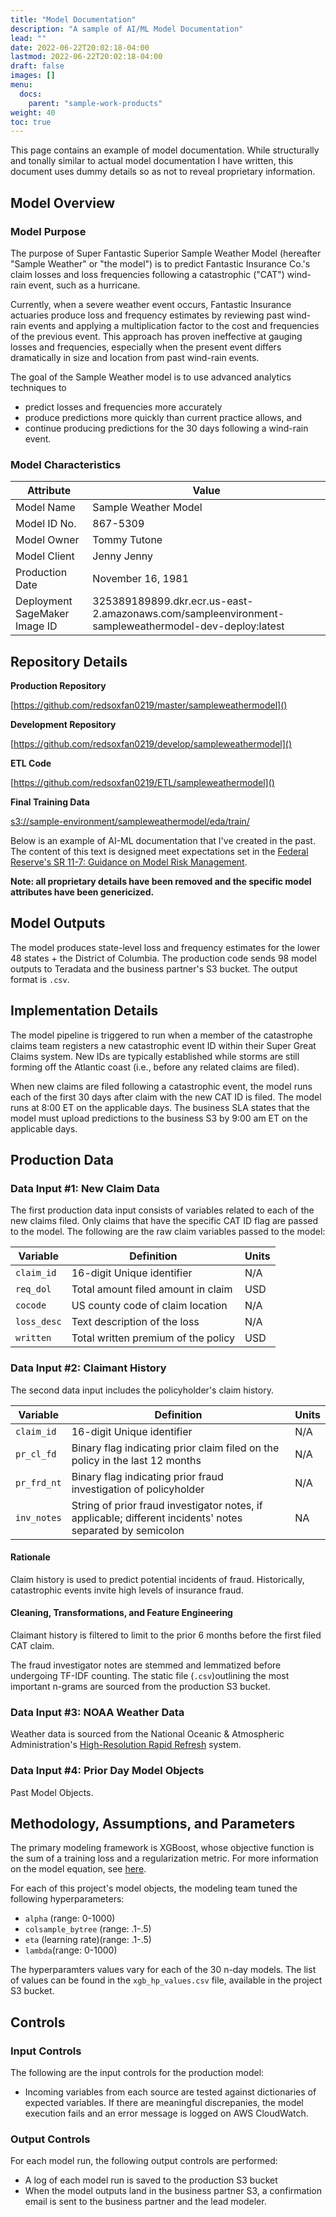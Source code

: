 ```yaml
---
title: "Model Documentation"
description: "A sample of AI/ML Model Documentation"
lead: ""
date: 2022-06-22T20:02:18-04:00
lastmod: 2022-06-22T20:02:18-04:00
draft: false
images: []
menu:
  docs:
    parent: "sample-work-products"
weight: 40
toc: true
---
```


This page contains an example of model documentation. While structurally and tonally similar to actual model documentation I have written, this document uses dummy details so as not to reveal proprietary information.

## Model Overview

### Model Purpose

The purpose of Super Fantastic Superior Sample Weather Model (hereafter "Sample Weather" or "the model") is to predict Fantastic Insurance Co.'s claim losses and loss frequencies following a catastrophic ("CAT") wind-rain event, such as a hurricane.

Currently, when a severe weather event occurs, Fantastic Insurance actuaries produce loss and frequency estimates by reviewing past wind-rain events and  applying a multiplication factor to the cost and frequencies of the previous event. This approach has proven ineffective at gauging losses and frequencies, especially when the present event differs dramatically in size and location from past wind-rain events.

The goal of the Sample Weather model is to use advanced analytics techniques to 

  - predict losses and frequencies more accurately
  - produce predictions more quickly than current practice allows, and
  - continue producing predictions for the 30 days following a wind-rain event.

### Model Characteristics

| Attribute | Value |
|-----------| ------|
|Model Name| Sample Weather Model|
|Model ID No.| 867-5309|
|Model Owner| Tommy Tutone|
|Model Client| Jenny Jenny|
|Production Date| November 16, 1981|
|Deployment SageMaker Image ID|325389189899.dkr.ecr.us-east-2.amazonaws.com/sampleenvironment-sampleweathermodel-dev-deploy:latest|

## Repository Details

**Production Repository**

[https://github.com/redsoxfan0219/master/sampleweathermodel]()

**Development Repository**

[https://github.com/redsoxfan0219/develop/sampleweathermodel]()

**ETL Code**

[https://github.com/redsoxfan0219/ETL/sampleweathermodel]()

**Final Training Data**

[s3://sample-environment/sampleweathermodel/eda/train/]()

Below is an example of AI-ML documentation that I've created in the past. The content of this text is designed meet expectations set in the [Federal Reserve's SR 11-7: Guidance on Model Risk Management](https://www.federalreserve.gov/supervisionreg/srletters/sr1107.htm).

**Note: all proprietary details have been removed and the specific model attributes have been genericized.**

## Model Outputs

The model produces state-level loss and frequency estimates for the lower 48 states + the District of Columbia. The production code sends 98 model outputs to Teradata and the business partner's S3 bucket. The output format is `.csv`.

## Implementation Details

The model pipeline is triggered to run when a member of the catastrophe claims team registers a new catastrophic event ID within their Super Great Claims system. New IDs are typically established while storms are still forming off the Atlantic coast (i.e., before any related claims are filed).

When new claims are filed following a catastrophic event, the model runs each of the first 30 days after claim with the new CAT ID is filed. The model runs at 8:00 ET on the applicable days. The business SLA states that the model must upload predictions to the business S3 by 9:00 am ET on the applicable days.

## Production Data

### Data Input #1: New Claim Data

The first production data input consists of variables related to each of the new claims filed. Only claims that have the specific CAT ID flag are passed to the model. The following are the raw claim variables passed to the model:

| Variable | Definition | Units |
|----------|------------|-------|
| `claim_id` | 16-digit Unique identifier | N/A |
| `req_dol` | Total amount filed amount in claim | USD |
| `cocode` | US county code of claim location | N/A |
| `loss_desc` | Text description of the loss | N/A |
| `written` | Total written premium of the policy | USD |

### Data Input #2: Claimant History

The second data input includes the policyholder's claim history.

| Variable | Definition | Units |
|----------|------------|-------|
| `claim_id` | 16-digit Unique identifier | N/A |
| `pr_cl_fd` | Binary flag indicating prior claim filed on the policy in the last 12 months | N/A |
| `pr_frd_nt` | Binary flag indicating prior fraud investigation of policyholder | N/A |
|`inv_notes` | String of prior fraud investigator notes, if applicable; different incidents' notes separated by semicolon | NA |

#### Rationale

Claim history is used to predict potential incidents of fraud. Historically, catastrophic events invite high levels of insurance fraud.

#### Cleaning, Transformations, and Feature Engineering

Claimant history is filtered to limit to the prior 6 months before the first filed CAT claim.

The fraud investigator notes are stemmed and lemmatized before undergoing TF-IDF counting. The static file (`.csv`)outlining the most important n-grams are sourced from the production S3 bucket.

### Data Input #3: NOAA Weather Data

Weather data is sourced from the National Oceanic & Atmospheric Administration's [High-Resolution Rapid Refresh](https://rapidrefresh.noaa.gov/hrrr/) system. 

### Data Input #4: Prior Day Model Objects

Past Model Objects.

## Methodology, Assumptions, and Parameters

The primary modeling framework is XGBoost, whose objective function is the sum of a training loss and a regularization metric. For more information on the model equation, see [here](https://xgboost.readthedocs.io/en/stable/tutorials/model.html).

For each of this project's model objects, the modeling team tuned the following hyperparameters:

- `alpha` (range: 0-1000)
- `colsample_bytree` (range: .1-.5)
- `eta` (learning rate)(range: .1-.5)
- `lambda`(range: 0-1000)

The hyperparamters values vary for each of the 30 n-day models. The list of values can be found in the `xgb_hp_values.csv` file, available in the project S3 bucket.

## Controls

### Input Controls

The following are the input controls for the production model:

- Incoming variables from each source are tested against dictionaries of expected variables. If there are meaningful discrepanies, the model execution fails and an error message is logged on AWS CloudWatch.

### Output Controls

For each model run, the following output controls are performed:

- A log of each model run is saved to the production S3 bucket
- When the model outputs land in the business partner S3, a confirmation email is sent to the business partner and the lead modeler. 
